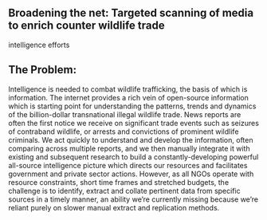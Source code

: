 ## Broadening the net: Targeted scanning of media to enrich counter wildlife trade
intelligence efforts
## The Problem:
Intelligence is needed to combat wildlife trafficking, the basis of which is information. The
internet provides a rich vein of open-source information which is starting point for understanding
the patterns, trends and dynamics of the billion-dollar transnational illegal wildlife trade.
News reports are often the first notice we receive on significant trade events such as seizures of
contraband wildlife, or arrests and convictions of prominent wildlife criminals. We act quickly to
understand and develop the information, often comparing across multiple reports, and we then
manually integrate it with existing and subsequent research to build a constantly-developing
powerful all-source intelligence picture which directs our resources and facilitates government
and private sector actions.
However, as all NGOs operate with resource constraints, short time frames and stretched
budgets, the challenge is to identify, extract and collate pertinent data from specific sources in a
timely manner, an ability we’re currently missing because we’re reliant purely on slower manual
extract and replication methods.